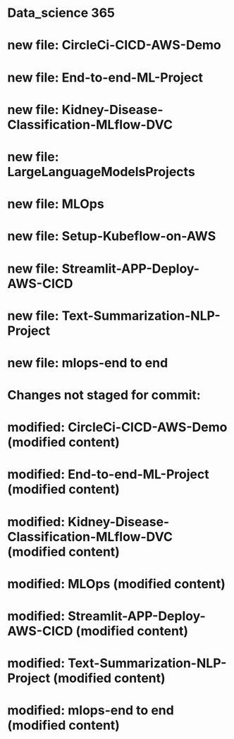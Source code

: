 # Data_science 365
#	new file:   CircleCi-CICD-AWS-Demo
#	new file:   End-to-end-ML-Project
#	new file:   Kidney-Disease-Classification-MLflow-DVC
#	new file:   LargeLanguageModelsProjects
#	new file:   MLOps
#	new file:   Setup-Kubeflow-on-AWS
#	new file:   Streamlit-APP-Deploy-AWS-CICD
#	new file:   Text-Summarization-NLP-Project
#	new file:   mlops-end to end
#
# Changes not staged for commit:
#	modified:   CircleCi-CICD-AWS-Demo (modified content)
#	modified:   End-to-end-ML-Project (modified content)
#	modified:   Kidney-Disease-Classification-MLflow-DVC (modified content)
#	modified:   MLOps (modified content)
#	modified:   Streamlit-APP-Deploy-AWS-CICD (modified content)
#	modified:   Text-Summarization-NLP-Project (modified content)
#	modified:   mlops-end to end (modified content)
#
